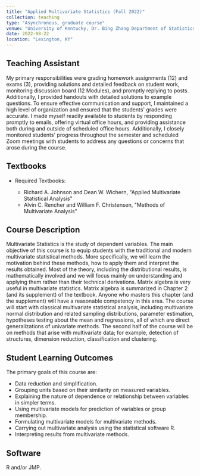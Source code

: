 ```yaml
---
title: "Applied Multivariate Statistics (Fall 2022)"
collection: teaching
type: "Asynchronous, graduate course"
venue: "University of Kentucky, Dr. Bing Zhang Department of Statistics"
date: 2022-08-22
location: "Lexington, KY"
---
```


## Teaching Assistant
My primary responsibilities were grading homework assignments (12) and exams (3), providing solutions and detailed feedback on student work, monitoring discussion board (12 Modules), and promptly replying to posts. Additionally, I provided handouts with detailed solutions to example questions. To ensure effective communication and support, I maintained a high level of organization and ensured that the students' grades were accurate. I made myself readily available to students by responding promptly to emails, offering virtual office hours, and providing assistance both during and outside of scheduled office hours. Additionally, I closely monitored students' progress throughout the semester and scheduled Zoom meetings with students to address any questions or concerns that arose during the course.

## Textbooks
* Required Textbooks: 

  + Richard A. Johnson and Dean W. Wichern, "Applied Multivariate Statistical Analysis"
  + Alvin C. Rencher and William F. Christensen, "Methods of Multivariate Analysis"

## Course Description
Multivariate Statistics is the study of dependent variables. The main objective of this course is to equip students with the traditional and modern multivariate statistical methods. More specifically, we will learn the motivation behind these methods, how to apply them and interpret the results obtained. Most of the theory, including the distributional results, is mathematically involved and we will focus mainly on understanding and applying them rather than their technical derivations. Matrix algebra is very useful in multivariate statistics. Matrix algebra is summarized in Chapter 2 (and its supplement) of the textbook. Anyone who masters this chapter (and the supplement) will have a reasonable competency in this area. The course will start with classical multivariate statistical analysis, including multivariate normal distribution and related sampling distributions, parameter estimation, hypotheses testing about the mean and regressions, all of which are direct generalizations of univariate methods. The second half of the course will be on methods that arise with multivariate data; for example, detection of structures, dimension reduction, classification and clustering. 

## Student Learning Outcomes
The primary goals of this course are:

* Data reduction and simplification.
* Grouping units based on their similarity on measured variables.
* Explaining the nature of dependence or relationship between variables in simpler terms.
* Using multivariate models for prediction of variables or group membership.
* Formulating multivariate models for multivariate methods.
* Carrying out multivariate analysis using the statistical software R.
* Interpreting results from multivariate methods.

## Software
R and/or JMP.
